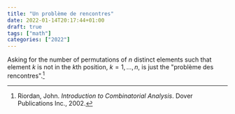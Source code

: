 ```yaml
---
title: "Un problème de rencontres"
date: 2022-01-14T20:17:44+01:00
draft: true
tags: ["math"]
categories: ["2022"]
---
```


Asking for the number of permutations of $n$ distinct elements such that element $k$ is not in the $k$th position, $k=1, \dots, n$, is just the "problème des rencontres".[^1]

[^1]: Riordan, John. _Introduction to Combinatorial Analysis_. Dover Publications Inc., 2002.

